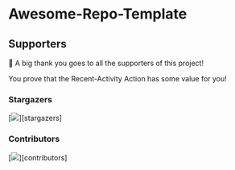 <!---------
How to set up GitHub Metrics Action 
https://github.com/lowlighter/metrics/blob/master/.github/readme/partials/documentation/setup/action.md --------------->

# Awesome-Repo-Template

## Supporters

👏 A big thank you goes to all the supporters of this project!

You prove that the Recent-Activity Action has some value for you!

### Stargazers

[<img src="https://github.com/MarketingPip/Awesome-Repo-Template/blob/main/metrics.plugin.stargazers.svg">][stargazers]

### Contributors


[<img src="https://github.com/MarketingPip/Awesome-Repo-Template/blob/main/metrics.plugin.stargazers.svg">][contributors]
